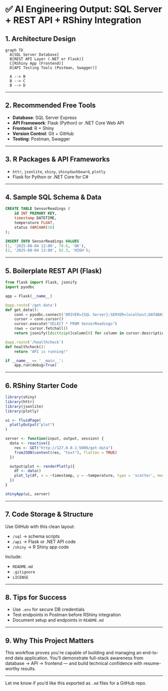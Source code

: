 # ✅ AI Engineering Output: SQL Server + REST API + RShiny Integration

## 1. Architecture Design

```mermaid
graph TD
  A[SQL Server Database]
  B[REST API Layer (.NET or Flask)]
  C[RShiny App (Frontend)]
  D[API Testing Tools (Postman, Swagger)]

  A --> B
  B --> C
  B --> D

```

---

## 2. Recommended Free Tools

* **Database**: SQL Server Express
* **API Framework**: Flask (Python) or .NET Core Web API
* **Frontend**: R + Shiny
* **Version Control**: Git + GitHub
* **Testing**: Postman, Swagger

---

## 3. R Packages & API Frameworks

* `httr`, `jsonlite`, `shiny`, `shinydashboard`, `plotly`
* Flask for Python or .NET Core for C#

---

## 4. Sample SQL Schema & Data

```sql
CREATE TABLE SensorReadings (
    id INT PRIMARY KEY,
    timestamp DATETIME,
    temperature FLOAT,
    status VARCHAR(10)
);

INSERT INTO SensorReadings VALUES
(1, '2025-08-04 12:00', 78.6, 'OK'),
(2, '2025-08-04 13:00', 82.3, 'HIGH');
```

---

## 5. Boilerplate REST API (Flask)

```python
from flask import Flask, jsonify
import pyodbc

app = Flask(__name__)

@app.route('/get-data')
def get_data():
    conn = pyodbc.connect('DRIVER={SQL Server};SERVER=localhost;DATABASE=test;Trusted_Connection=yes;')
    cursor = conn.cursor()
    cursor.execute("SELECT * FROM SensorReadings")
    rows = cursor.fetchall()
    return jsonify([dict(zip([column[0] for column in cursor.description], row)) for row in rows])

@app.route('/healthcheck')
def healthcheck():
    return "API is running!"

if __name__ == '__main__':
    app.run(debug=True)
```

---

## 6. RShiny Starter Code

```r
library(shiny)
library(httr)
library(jsonlite)
library(plotly)

ui <- fluidPage(
  plotlyOutput("plot")
)

server <- function(input, output, session) {
  data <- reactive({
    res <- GET("http://127.0.0.1:5000/get-data")
    fromJSON(content(res, "text"), flatten = TRUE)
  })

  output$plot <- renderPlotly({
    df <- data()
    plot_ly(df, x = ~timestamp, y = ~temperature, type = 'scatter', mode = 'lines+markers')
  })
}

shinyApp(ui, server)
```

---

## 7. Code Storage & Structure

Use GitHub with this clean layout:

* `/sql` → schema scripts
* `/api` → Flask or .NET API code
* `/shiny` → R Shiny app code

Include:

* `README.md`
* `.gitignore`
* `LICENSE`

---

## 8. Tips for Success

* Use `.env` for secure DB credentials
* Test endpoints in Postman before RShiny integration
* Document setup and endpoints in `README.md`

---

## 9. Why This Project Matters

This workflow proves you're capable of building and managing an end-to-end data application. You’ll demonstrate full-stack awareness from database → API → frontend — and build technical confidence with resume-worthy results.

---

Let me know if you’d like this exported as `.md` files for a GitHub repo.

